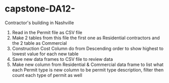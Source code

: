 # capstone-DA12-
Contractor's building in Nashville  
1) Read in the Permit file as CSV file 
2) Make 2 tables from this file the first one as Residential contractors and the 2 table as Commercial 
3) Construction Cost Column do from Descending order to show highest to lowest value for each new table
4) Save new data frames to CSV file to review data 
5) Make new column from Residential & Commercial data frame to list what each Permit type is new column to be permit type description, filter then count each type of permit as well 